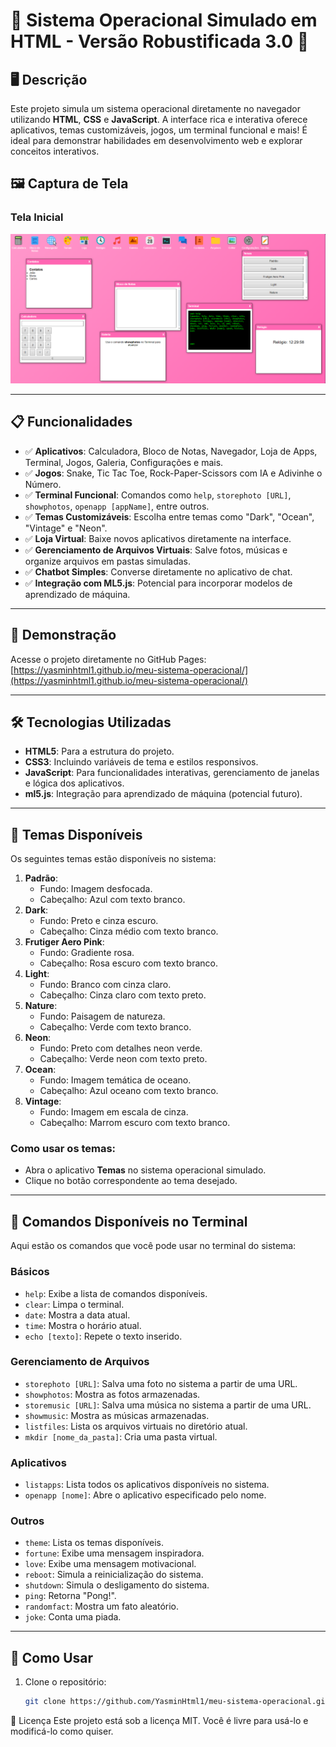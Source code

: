 # 🌟 Sistema Operacional Simulado em HTML - Versão Robustificada 3.0 🌟

## 🖥️ Descrição
Este projeto simula um sistema operacional diretamente no navegador utilizando **HTML**, **CSS** e **JavaScript**. A interface rica e interativa oferece aplicativos, temas customizáveis, jogos, um terminal funcional e mais! É ideal para demonstrar habilidades em desenvolvimento web e explorar conceitos interativos.
## 🖼️ Captura de Tela

### Tela Inicial
![Tela Inicial do Sistema Operacional](Site.png)

---

## 📋 Funcionalidades
- ✅ **Aplicativos**: Calculadora, Bloco de Notas, Navegador, Loja de Apps, Terminal, Jogos, Galeria, Configurações e mais.
- ✅ **Jogos**: Snake, Tic Tac Toe, Rock-Paper-Scissors com IA e Adivinhe o Número.
- ✅ **Terminal Funcional**: Comandos como `help`, `storephoto [URL]`, `showphotos`, `openapp [appName]`, entre outros.
- ✅ **Temas Customizáveis**: Escolha entre temas como "Dark", "Ocean", "Vintage" e "Neon".
- ✅ **Loja Virtual**: Baixe novos aplicativos diretamente na interface.
- ✅ **Gerenciamento de Arquivos Virtuais**: Salve fotos, músicas e organize arquivos em pastas simuladas.
- ✅ **Chatbot Simples**: Converse diretamente no aplicativo de chat.
- ✅ **Integração com ML5.js**: Potencial para incorporar modelos de aprendizado de máquina.

---

## 🚀 Demonstração
Acesse o projeto diretamente no GitHub Pages:  
[https://yasminhtml1.github.io/meu-sistema-operacional/](https://yasminhtml1.github.io/meu-sistema-operacional/)

---

## 🛠️ Tecnologias Utilizadas
- **HTML5**: Para a estrutura do projeto.
- **CSS3**: Incluindo variáveis de tema e estilos responsivos.
- **JavaScript**: Para funcionalidades interativas, gerenciamento de janelas e lógica dos aplicativos.
- **ml5.js**: Integração para aprendizado de máquina (potencial futuro).

---

## 🌈 Temas Disponíveis
Os seguintes temas estão disponíveis no sistema:
1. **Padrão**:
   - Fundo: Imagem desfocada.
   - Cabeçalho: Azul com texto branco.
2. **Dark**:
   - Fundo: Preto e cinza escuro.
   - Cabeçalho: Cinza médio com texto branco.
3. **Frutiger Aero Pink**:
   - Fundo: Gradiente rosa.
   - Cabeçalho: Rosa escuro com texto branco.
4. **Light**:
   - Fundo: Branco com cinza claro.
   - Cabeçalho: Cinza claro com texto preto.
5. **Nature**:
   - Fundo: Paisagem de natureza.
   - Cabeçalho: Verde com texto branco.
6. **Neon**:
   - Fundo: Preto com detalhes neon verde.
   - Cabeçalho: Verde neon com texto preto.
7. **Ocean**:
   - Fundo: Imagem temática de oceano.
   - Cabeçalho: Azul oceano com texto branco.
8. **Vintage**:
   - Fundo: Imagem em escala de cinza.
   - Cabeçalho: Marrom escuro com texto branco.

### **Como usar os temas:**
- Abra o aplicativo **Temas** no sistema operacional simulado.
- Clique no botão correspondente ao tema desejado.

---

## 📜 Comandos Disponíveis no Terminal
Aqui estão os comandos que você pode usar no terminal do sistema:

### **Básicos**
- `help`: Exibe a lista de comandos disponíveis.
- `clear`: Limpa o terminal.
- `date`: Mostra a data atual.
- `time`: Mostra o horário atual.
- `echo [texto]`: Repete o texto inserido.

### **Gerenciamento de Arquivos**
- `storephoto [URL]`: Salva uma foto no sistema a partir de uma URL.
- `showphotos`: Mostra as fotos armazenadas.
- `storemusic [URL]`: Salva uma música no sistema a partir de uma URL.
- `showmusic`: Mostra as músicas armazenadas.
- `listfiles`: Lista os arquivos virtuais no diretório atual.
- `mkdir [nome_da_pasta]`: Cria uma pasta virtual.

### **Aplicativos**
- `listapps`: Lista todos os aplicativos disponíveis no sistema.
- `openapp [nome]`: Abre o aplicativo especificado pelo nome.

### **Outros**
- `theme`: Lista os temas disponíveis.
- `fortune`: Exibe uma mensagem inspiradora.
- `love`: Exibe uma mensagem motivacional.
- `reboot`: Simula a reinicialização do sistema.
- `shutdown`: Simula o desligamento do sistema.
- `ping`: Retorna "Pong!".
- `randomfact`: Mostra um fato aleatório.
- `joke`: Conta uma piada.

---

## 🧰 Como Usar
1. Clone o repositório:
   ```bash
   git clone https://github.com/YasminHtml1/meu-sistema-operacional.git
📝 Licença
Este projeto está sob a licença MIT. Você é livre para usá-lo e modificá-lo como quiser.
